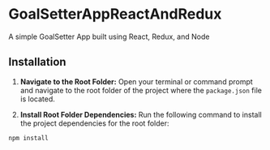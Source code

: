 # GoalSetterAppReactAndRedux

A simple GoalSetter App built using React, Redux, and Node


## Installation

1. **Navigate to the Root Folder:** Open your terminal or command prompt and navigate to the root folder of the project where the `package.json` file is located.

2. **Install Root Folder Dependencies:** Run the following command to install the project dependencies for the root folder:

```bash
npm install



